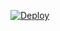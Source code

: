 
[![Deploy](https://www.herokucdn.com/deploy/button.svg)](https://heroku.com/deploy?template=https://github.com/SUKHPAL443/BLACKMAMBARETURNS)
